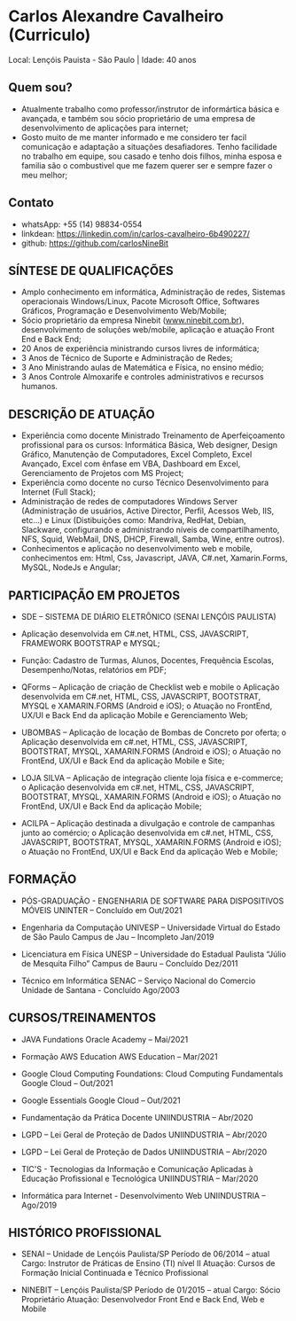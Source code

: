 # Carlos Alexandre Cavalheiro (Curriculo)

Local: Lençóis Pauista - São Paulo | Idade: 40 anos

## Quem sou?
-	Atualmente trabalho como professor/instrutor de informártica básica e avançada, e também sou sócio proprietário de uma empresa de desenvolvimento de aplicações para internet;
-	Gosto muito de me manter informado e me considero ter facil comunicação e adaptação a situações desafiadores. Tenho facilidade no trabalho em equipe, sou casado e tenho dois filhos, minha esposa e familia são o combustivel que me fazem querer ser e sempre fazer o meu melhor;

## Contato
- whatsApp: +55 (14) 98834-0554
- linkdean: https://linkedin.com/in/carlos-cavalheiro-6b490227/
- github: https://github.com/carlosNineBit

## SÍNTESE DE QUALIFICAÇÕES
-	Amplo conhecimento em informática, Administração de redes, Sistemas operacionais Windows/Linux, Pacote Microsoft Office, Softwares Gráficos, Programação e Desenvolvimento Web/Mobile;
-	Sócio proprietário da empresa Ninebit (www.ninebit.com.br), desenvolvimento de soluções web/mobile, aplicação e atuação Front End e Back End;
-	20 Anos de experiência ministrando cursos livres de informática;
-	3 Anos de Técnico de Suporte e Administração de Redes;
-	3 Ano Ministrando aulas de Matemática e Física, no ensino médio;
-	3 Anos Controle Almoxarife e controles administrativos e recursos humanos. 

## DESCRIÇÃO DE ATUAÇÃO
-	Experiência como docente Ministrado Treinamento de Aperfeiçoamento profissional para os cursos: Informática Básica, Web designer, Design Gráfico, Manutenção de Computadores, Excel Completo, Excel Avançado, Excel com ênfase em VBA, Dashboard em Excel, Gerenciamento de Projetos com MS Project;
-	Experiência como docente no curso Técnico Desenvolvimento para Internet (Full Stack);
- Administração de redes de computadores Windows Server (Administração de usuários, Active Director, Perfil, Acessos Web, IIS, etc...) e Linux (Distibuições como: Mandriva, RedHat, Debian, Slackware, configurando e administrando níveis de compartilhamento, NFS, Squid, WebMail, DNS, DHCP, Firewall, Samba, Wine, entre outros).
-	Conhecimentos e aplicação no desenvolvimento web e mobile, conhecimentos em: Html, Css, Javascript, JAVA, C#.net, Xamarin.Forms, MySQL, NodeJs e Angular;

## PARTICIPAÇÃO EM PROJETOS
-	SDE – SISTEMA DE DIÁRIO ELETRÔNICO (SENAI LENÇÓIS PAULISTA)
  - Aplicação desenvolvida em C#.net, HTML, CSS, JAVASCRIPT, FRAMEWORK BOOTSTRAP e MYSQL;
  - Função: Cadastro de Turmas, Alunos, Docentes, Frequência Escolas, Desempenho/Notas, relatórios em PDF;

-	QForms – Aplicação de criação de Checklist web e mobile
o	Aplicação desenvolvida em C#.net, HTML, CSS, JAVASCRIPT, BOOTSTRAT, MYSQL e XAMARIN.FORMS (Android e iOS);
o	Atuação no FrontEnd, UX/UI e Back End da aplicação Mobile e Gerenciamento Web;

-	UBOMBAS – Aplicação de locação de Bombas de Concreto por oferta;
o	Aplicação desenvolvida em c#.net, HTML, CSS, JAVASCRIPT, BOOTSTRAT, MYSQL, XAMARIN.FORMS (Android e iOS);
o	Atuação no FrontEnd, UX/UI e Back End da aplicação Mobile e Site;

-	LOJA SILVA – Aplicação de integração cliente loja física e e-commerce;
o	Aplicação desenvolvida em c#.net, HTML, CSS, JAVASCRIPT, BOOTSTRAT, MYSQL, XAMARIN.FORMS (Android e iOS);
o	Atuação no FrontEnd, UX/UI e Back End da aplicação Mobile;

-	ACILPA – Aplicação destinada a divulgação e controle de campanhas junto ao comércio;
o	Aplicação desenvolvida em c#.net, HTML, CSS, JAVASCRIPT, BOOTSTRAT, MYSQL, XAMARIN.FORMS (Android e iOS);
o	Atuação no FrontEnd, UX/UI e Back End da aplicação Web e Mobile;

## FORMAÇÃO
- PÓS-GRADUAÇÃO - ENGENHARIA DE SOFTWARE PARA DISPOSITIVOS MÓVEIS
UNINTER – Concluído em Out/2021

- Engenharia da Computação
UNIVESP – Universidade Virtual do Estado de São Paulo
Campus de Jau – Incompleto Jan/2019

- Licenciatura em Física
UNESP – Universidade do Estadual Paulista “Júlio de Mesquita Filho”
Campus de Bauru – Concluído Dez/2011

- Técnico em Informática
SENAC – Serviço Nacional do Comercio
Unidade de Santana - Concluído Ago/2003

## CURSOS/TREINAMENTOS
- JAVA Fundations
Oracle Academy – Mai/2021

- Formação AWS Education
AWS Education – Mar/2021

- Google Cloud Computing Foundations: Cloud Computing Fundamentals
Google Cloud – Out/2021

- Google Essentials
Google Cloud – Out/2021

- Fundamentação da Prática Docente
UNIINDUSTRIA – Abr/2020

- LGPD – Lei Geral de Proteção de Dados
UNIINDUSTRIA – Abr/2020

- LGPD – Lei Geral de Proteção de Dados
UNIINDUSTRIA – Abr/2020

- TIC'S - Tecnologias 
da Informação e Comunicação Aplicadas à Educação Profissional e Tecnológica
UNIINDUSTRIA – Mar/2020

- Informática para Internet - Desenvolvimento Web 
UNIINDUSTRIA – Ago/2019

## HISTÓRICO PROFISSIONAL
- SENAI – Unidade de Lençóis Paulista/SP
Período de 06/2014 – atual
Cargo: Instrutor de Práticas de Ensino (TI) nível II
Atuação: Cursos de Formação Inicial Continuada e Técnico Profissional

- NINEBIT – Lençóis Paulista/SP
Período de 01/2015 – atual
Cargo: Sócio Proprietário
Atuação: Desenvolvedor Front End e Back End, Web e Mobile
  
